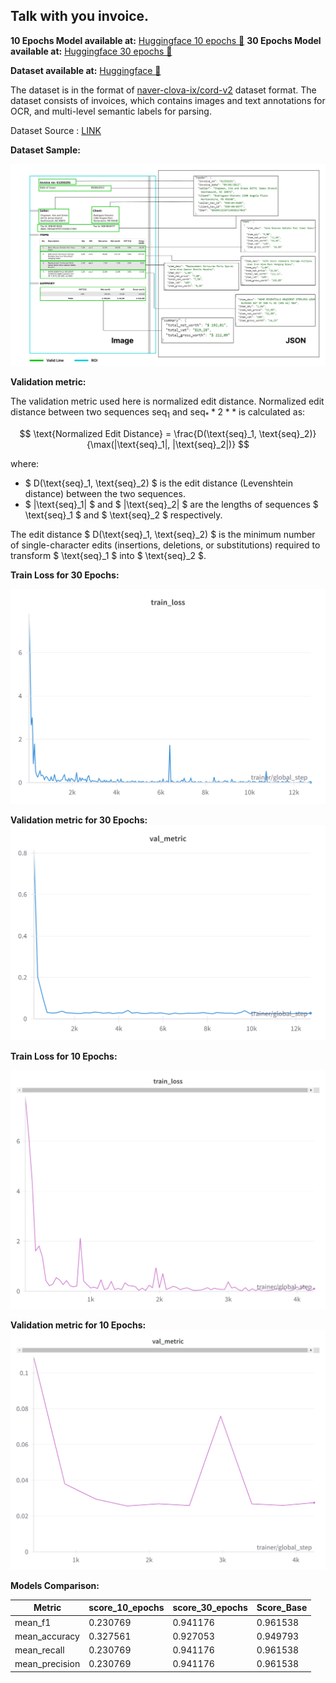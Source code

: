 ## Talk with you invoice.


**10 Epochs Model available at:**   [Huggingface 10 epochs 🤗](https://huggingface.co/Rajan/AIMT-invoices-donut_10Epochs)
**30 Epochs Model available at:**   [Huggingface 30 epochs 🤗](https://huggingface.co/Rajan/AIMT-invoices-donut_10Epochs)

**Dataset available at:** [Huggingface 🤗](https://huggingface.co/datasets/Rajan/AIMT-invoices-donut-data)

The dataset is in the format of [naver-clova-ix/cord-v2](https://huggingface.co/datasets/naver-clova-ix/cord-v2) dataset format. The dataset consists of invoices, which contains images and text annotations for OCR, and multi-level semantic labels for parsing. 

Dataset Source : [LINK](https://data.mendeley.com/datasets/tnj49gpmtz/2)


**Dataset Sample:**

![](static/data1.png)

**Validation metric:**

The validation metric used here is normalized edit distance. 
Normalized edit distance between two sequences $\text{seq}_1$ and $\text{seq}_**2**$ is calculated as:

$$ 
\text{Normalized Edit Distance} = \frac{D(\text{seq}_1, \text{seq}_2)}{\max(|\text{seq}_1|, |\text{seq}_2|)} 
$$


where:
- $ D(\text{seq}_1, \text{seq}_2) $ is the edit distance (Levenshtein distance) between the two sequences.
- $ |\text{seq}_1| $ and $ |\text{seq}_2| $ are the lengths of sequences $ \text{seq}_1 $ and $ \text{seq}_2 $ respectively.

The edit distance $ D(\text{seq}_1, \text{seq}_2) $ is the minimum number of single-character edits (insertions, deletions, or substitutions) required to transform $ \text{seq}_1 $ into $ \text{seq}_2 $.


**Train Loss for 30 Epochs:**

![](static/train.png)

**Validation metric for 30 Epochs:**
![](static/val.png)


**Train Loss for 10 Epochs:**

![](static/train_10.png)

**Validation metric for 10 Epochs:**
![](static/val_10.png)



**Models Comparison:**

| Metric         | score_10_epochs | score_30_epochs | Score_Base |
|----------------|-----------------|-----------------|------------|
| mean_f1        | 0.230769        | 0.941176        | 0.961538   |
| mean_accuracy  | 0.327561        | 0.927053        | 0.949793   |
| mean_recall    | 0.230769        | 0.941176        | 0.961538   |
| mean_precision | 0.230769        | 0.941176        | 0.961538   |


